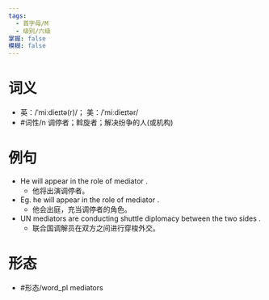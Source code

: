 ```yaml
---
tags:
  - 首字母/M
  - 级别/六级
掌握: false
模糊: false
---
```

# 词义
- 英：/ˈmiːdieɪtə(r)/； 美：/ˈmiːdieɪtər/
- #词性/n  调停者；斡旋者；解决纷争的人(或机构)
# 例句
- He will appear in the role of mediator .
	- 他将出演调停者。
- Eg. he will appear in the role of mediator .
	- 他会出庭，充当调停者的角色。
- UN mediators are conducting shuttle diplomacy between the two sides .
	- 联合国调解员在双方之间进行穿梭外交。
# 形态
- #形态/word_pl mediators
